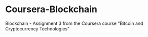 # Coursera-Blockchain
Blockchain - Assignment 3 from the Coursera course "Bitcoin and Cryptocurrency Technologies"
